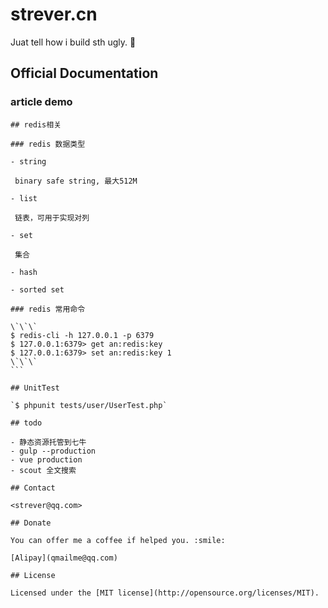 # strever.cn

Juat tell how i build sth ugly. :dog:

## Official Documentation

### article demo

````
## redis相关

### redis 数据类型

- string

 binary safe string, 最大512M

- list

 链表，可用于实现对列

- set

 集合

- hash

- sorted set

### redis 常用命令

\`\`\`
$ redis-cli -h 127.0.0.1 -p 6379
$ 127.0.0.1:6379> get an:redis:key
$ 127.0.0.1:6379> set an:redis:key 1
\`\`\`
```

## UnitTest

`$ phpunit tests/user/UserTest.php`

## todo

- 静态资源托管到七牛
- gulp --production
- vue production
- scout 全文搜索

## Contact

<strever@qq.com>

## Donate

You can offer me a coffee if helped you. :smile:

[Alipay](qmailme@qq.com)

## License

Licensed under the [MIT license](http://opensource.org/licenses/MIT).
